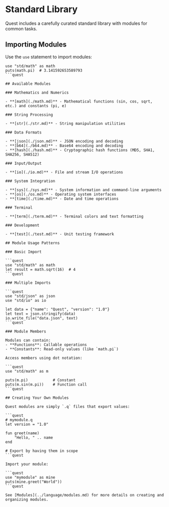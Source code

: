# Standard Library

Quest includes a carefully curated standard library with modules for common tasks.

## Importing Modules

Use the `use` statement to import modules:

```quest
use "std/math" as math
puts(math.pi)  # 3.141592653589793
```quest

## Available Modules

### Mathematics and Numerics

- **[math](./math.md)** - Mathematical functions (sin, cos, sqrt, etc.) and constants (pi, e)

### String Processing

- **[str](./str.md)** - String manipulation utilities

### Data Formats

- **[json](./json.md)** - JSON encoding and decoding
- **[b64](./b64.md)** - Base64 encoding and decoding
- **[hash](./hash.md)** - Cryptographic hash functions (MD5, SHA1, SHA256, SHA512)

### Input/Output

- **[io](./io.md)** - File and stream I/O operations

### System Integration

- **[sys](./sys.md)** - System information and command-line arguments
- **[os](./os.md)** - Operating system interfaces
- **[time](./time.md)** - Date and time operations

### Terminal

- **[term](./term.md)** - Terminal colors and text formatting

### Development

- **[test](./test.md)** - Unit testing framework

## Module Usage Patterns

### Basic Import

```quest
use "std/math" as math
let result = math.sqrt(16)  # 4
```quest

### Multiple Imports

```quest
use "std/json" as json
use "std/io" as io

let data = {"name": "Quest", "version": "1.0"}
let text = json.stringify(data)
io.write_file("data.json", text)
```quest

### Module Members

Modules can contain:
- **Functions**: Callable operations
- **Constants**: Read-only values (like `math.pi`)

Access members using dot notation:

```quest
use "std/math" as m

puts(m.pi)           # Constant
puts(m.sin(m.pi))    # Function call
```quest

## Creating Your Own Modules

Quest modules are simply `.q` files that export values:

```quest
# mymodule.q
let version = "1.0"

fun greet(name)
    "Hello, " .. name
end

# Export by having them in scope
```quest

Import your module:

```quest
use "mymodule" as mine
puts(mine.greet("World"))
```quest

See [Modules](../language/modules.md) for more details on creating and organizing modules.
